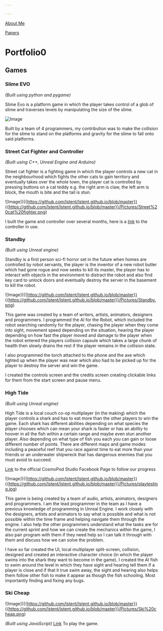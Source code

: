 ```yaml
---

---
```


<a href="aboutme.md">About Me</a>

<a href="papers.md">Papers</a>

# **Portfolio0**

## **Games**

### Slime EVO

_(Built using python and pygame)_

Slime Evo is a platform game in which the player takes control of a glob of slime and traverses levels by manipulating the size of the slime.

![Image]({{https://github.com/lstent/lstent.github.io/blob/master}}{{https://github.com/lstent/lstent.github.io/blob/master}}/Pictures/Slime%20EVO.jpg)

Built by a team of 4 programmers, my contribution was to make the collision for the slime to stand on the platforms and gravity for the slime to fall onto said platforms.

### Street Cat Fighter and Controller

_(Built using C++, Unreal Engine and Arduino)_

Street cat fighter is a fighting game in which the player controls a new cat in the neighbourhood which fights the other cats to gain territory and eventually takes over the whole town, the player cat is controlled by pressing buttons on a cat teddy e.g. the right arm is claw, the left arm is block, the mouth is bite and the tail is stun.

![Image]({{https://github.com/lstent/lstent.github.io/blob/master}}
{{https://github.com/lstent/lstent.github.io/blob/master}}/Pictures/Street%20cat%20fighter.png)

I built the game and controller over several months, here is a [link](https://www.youtube.com/watch?v=tlWThEZve9o) to the controller in use.

### Standby

_(Built using Unreal engine)_

Standby is a first person sci-fi horror set in the future when homes are controlled by robot servants, the player is the inventor of a new robot butler which had gone rogue and now seeks to kill its master, the player has to interact with objects in the environment to distract the robot and also find key card to unlock doors and eventually destroy the server in the basement to kill the robot.

![Image]({{https://github.com/lstent/lstent.github.io/blob/master}}
{{https://github.com/lstent/lstent.github.io/blob/master}}/Pictures/Standby.png)

This game was created by a team of writers, artists, animators, designers and programmers. I programmed the AI for the Robot, which included the robot searching randomly for the player, chasing the player when they come into sight, movement speed depending on the situation, hearing the player depending on how fast the player moved and damage to the player when the robot entered the players collision capsule which takes a large chunk of health then slowly drains the rest if the player remains in the collision state.

I also programmed the torch attached to the phone and the axe which lighted up when the player was near which also had to be picked up for the player to destroy the server and win the game.

I created the controls screen and the credits screen creating clickable links for them from the start screen and pause menu.

### High Tide

_(Built using Unreal engine)_

High Tide is a local couch co-op multiplayer (in the making) which the player controls a shark and has to eat more than the other players to win the game. Each shark has different abilities depending on what species the player chooses which can mean your shark is faster or has an ability to hoover in all the fish within a certain range and maybe even stun another player. Also depending on what type of fish you each you can gain or loose different number of points. There are different maps and game modes including a peaceful reef that you race against time to eat more than your friends or an underwater shipwreck that has dangerous enemies that you must avoid to succeed.

[Link](https://www.facebook.com/CosmoPodStudios/) to the official CosmoPod Studio Facebook Page to follow our progress

![Image]({{https://github.com/lstent/lstent.github.io/blob/master}}
{{https://github.com/lstent/lstent.github.io/blob/master}}/Pictures/playtesting.jpg)

This game is being created by a team of audio, artists, animators, designers and programmers. I am the lead programmer in the team as I have a previous knowledge of programming in Unreal Engine. I work closely with the designers, artists and animators to say what is possible and what is not possible within the time frame and helping navigate them through the engine. I also help the other programmers understand what the tasks are for the current sprint and how we can create the mechanics within the game, I also pair program with them if they need help so I can talk it through with them and discuss how we can solve the problem.

I have so far created the UI, local multiplayer split-screen, collision, designed and created an interactive character choice (in which the player swims into the shark they want to become in the game). I created the AI fish to swim around the level in which they have sight and hearing tell them if a player is close and if that it true swim away, the sight and hearing also helps them follow other fish to make it appear as though the fish schooling. Most importantly finding and fixing any bugs.

### Ski Cheap

![Image]({{https://github.com/lstent/lstent.github.io/blob/master}} {{https://github.com/lstent/lstent.github.io/blob/master}}/Pictures/Ski%20cheap.png)

_(Built using JavaScript)_
[Link](https://lstent.github.io/game.html) To play the game.
